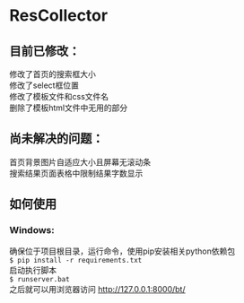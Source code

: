 # ResCollector

## 目前已修改：
修改了首页的搜索框大小<br>
修改了select框位置<br>
修改了模板文件和css文件名<br>
删除了模板html文件中无用的部分<br>
## 尚未解决的问题：
首页背景图片自适应大小且屏幕无滚动条<br>搜索结果页面表格中限制结果字数显示
## 如何使用
### Windows:
确保位于项目根目录，运行命令，使用pip安装相关python依赖包<br>
`$ pip install -r requirements.txt`<br>
启动执行脚本<br>`$ runserver.bat`<br>
之后就可以用浏览器访问 http://127.0.0.1:8000/bt/ 
